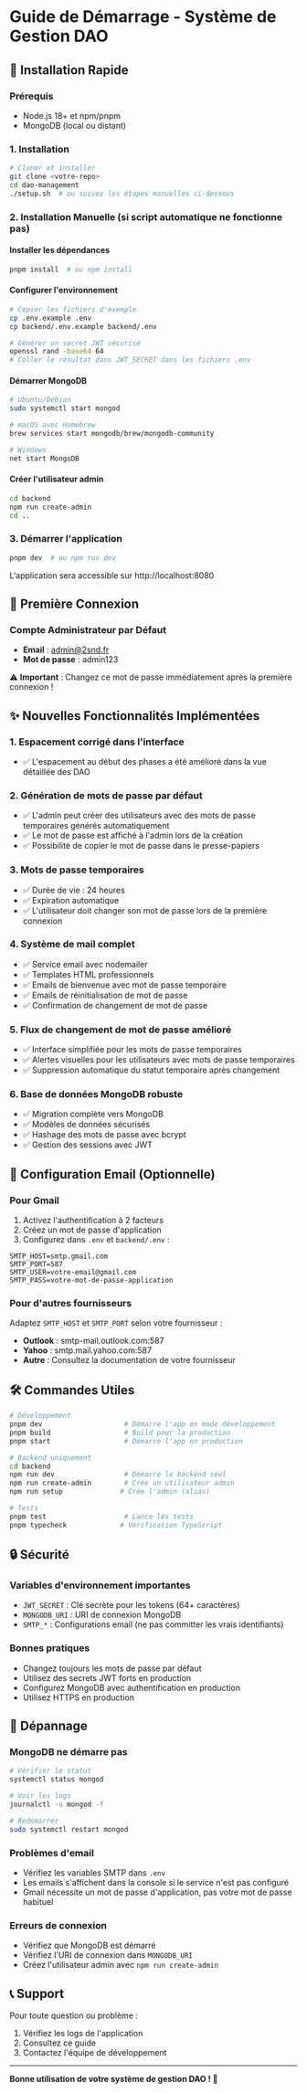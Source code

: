 # Guide de Démarrage - Système de Gestion DAO

## 🚀 Installation Rapide

### Prérequis

- Node.js 18+ et npm/pnpm
- MongoDB (local ou distant)

### 1. Installation

```bash
# Cloner et installer
git clone <votre-repo>
cd dao-management
./setup.sh  # ou suivez les étapes manuelles ci-dessous
```

### 2. Installation Manuelle (si script automatique ne fonctionne pas)

#### Installer les dépendances

```bash
pnpm install  # ou npm install
```

#### Configurer l'environnement

```bash
# Copier les fichiers d'exemple
cp .env.example .env
cp backend/.env.example backend/.env

# Générer un secret JWT sécurisé
openssl rand -base64 64
# Coller le résultat dans JWT_SECRET dans les fichiers .env
```

#### Démarrer MongoDB

```bash
# Ubuntu/Debian
sudo systemctl start mongod

# macOS avec Homebrew
brew services start mongodb/brew/mongodb-community

# Windows
net start MongoDB
```

#### Créer l'utilisateur admin

```bash
cd backend
npm run create-admin
cd ..
```

### 3. Démarrer l'application

```bash
pnpm dev  # ou npm run dev
```

L'application sera accessible sur http://localhost:8080

## 🔐 Première Connexion

### Compte Administrateur par Défaut

- **Email** : admin@2snd.fr
- **Mot de passe** : admin123

⚠️ **Important** : Changez ce mot de passe immédiatement après la première connexion !

## ✨ Nouvelles Fonctionnalités Implémentées

### 1. **Espacement corrigé dans l'interface**

- ✅ L'espacement au début des phases a été amélioré dans la vue détaillée des DAO

### 2. **Génération de mots de passe par défaut**

- ✅ L'admin peut créer des utilisateurs avec des mots de passe temporaires générés automatiquement
- ✅ Le mot de passe est affiché à l'admin lors de la création
- ✅ Possibilité de copier le mot de passe dans le presse-papiers

### 3. **Mots de passe temporaires**

- ✅ Durée de vie : 24 heures
- ✅ Expiration automatique
- ✅ L'utilisateur doit changer son mot de passe lors de la première connexion

### 4. **Système de mail complet**

- ✅ Service email avec nodemailer
- ✅ Templates HTML professionnels
- ✅ Emails de bienvenue avec mot de passe temporaire
- ✅ Emails de réinitialisation de mot de passe
- ✅ Confirmation de changement de mot de passe

### 5. **Flux de changement de mot de passe amélioré**

- ✅ Interface simplifiée pour les mots de passe temporaires
- ✅ Alertes visuelles pour les utilisateurs avec mots de passe temporaires
- ✅ Suppression automatique du statut temporaire après changement

### 6. **Base de données MongoDB robuste**

- ✅ Migration complète vers MongoDB
- ✅ Modèles de données sécurisés
- ✅ Hashage des mots de passe avec bcrypt
- ✅ Gestion des sessions avec JWT

## 📧 Configuration Email (Optionnelle)

### Pour Gmail

1. Activez l'authentification à 2 facteurs
2. Créez un mot de passe d'application
3. Configurez dans `.env` et `backend/.env` :

```env
SMTP_HOST=smtp.gmail.com
SMTP_PORT=587
SMTP_USER=votre-email@gmail.com
SMTP_PASS=votre-mot-de-passe-application
```

### Pour d'autres fournisseurs

Adaptez `SMTP_HOST` et `SMTP_PORT` selon votre fournisseur :

- **Outlook** : smtp-mail.outlook.com:587
- **Yahoo** : smtp.mail.yahoo.com:587
- **Autre** : Consultez la documentation de votre fournisseur

## 🛠️ Commandes Utiles

```bash
# Développement
pnpm dev                    # Démarre l'app en mode développement
pnpm build                  # Build pour la production
pnpm start                  # Démarre l'app en production

# Backend uniquement
cd backend
npm run dev                 # Démarre le backend seul
npm run create-admin        # Crée un utilisateur admin
npm run setup              # Crée l'admin (alias)

# Tests
pnpm test                   # Lance les tests
pnpm typecheck             # Vérification TypeScript
```

## 🔒 Sécurité

### Variables d'environnement importantes

- `JWT_SECRET` : Clé secrète pour les tokens (64+ caractères)
- `MONGODB_URI` : URI de connexion MongoDB
- `SMTP_*` : Configurations email (ne pas committer les vrais identifiants)

### Bonnes pratiques

- Changez toujours les mots de passe par défaut
- Utilisez des secrets JWT forts en production
- Configurez MongoDB avec authentification en production
- Utilisez HTTPS en production

## 🐛 Dépannage

### MongoDB ne démarre pas

```bash
# Vérifier le statut
systemctl status mongod

# Voir les logs
journalctl -u mongod -f

# Redémarrer
sudo systemctl restart mongod
```

### Problèmes d'email

- Vérifiez les variables SMTP dans `.env`
- Les emails s'affichent dans la console si le service n'est pas configuré
- Gmail nécessite un mot de passe d'application, pas votre mot de passe habituel

### Erreurs de connexion

- Vérifiez que MongoDB est démarré
- Vérifiez l'URI de connexion dans `MONGODB_URI`
- Créez l'utilisateur admin avec `npm run create-admin`

## 📞 Support

Pour toute question ou problème :

1. Vérifiez les logs de l'application
2. Consultez ce guide
3. Contactez l'équipe de développement

---

**Bonne utilisation de votre système de gestion DAO ! 🎉**
